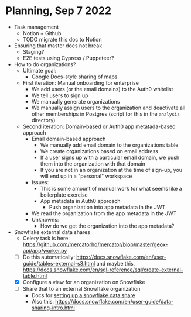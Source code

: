 Planning, Sep 7 2022
====================

- Task management
  - Notion + Github
  - TODO migrate this doc to Notion
- Ensuring that master does not break
  - Staging?
  - E2E tests using Cypress / Puppeteer?
- How to do organizations?
  - Ultimate goal:
    - Google Docs-style sharing of maps
  - First iteration: Manual onboarding for enterprise
    - We add users (or the email domains) to the Auth0 whitelist
    - We tell users to sign up
    - We manually generate organizations
    - We manually assign users to the organization
      and deactivate all other memberships in Postgres
      (script for this in the `analysis` directory)
  - Second iteration: Domain-based or Auth0 app metatada-based approach
      - Email domain-based approach
        - We manually add email domain to the organizations table
        - We create organizations based on email address
        - If a user signs up with a particular email domain,
          we push them into the organization with that domain
        - If you are not in an organization at the time of sign-up,
          you will end up in a "personal" workspace
	- Issues:
	  - This is some amount of manual work for what seems like a boilerplate exercise
      - App metadata in Auth0 approach
        - Push organization into app metadata in the JWT
	- We read the organization from the app metadata in the JWT
	- Unknowns:
	  - How do we get the organization into the app metadata?
- Snowflake external data shares
  - Celery task is here: https://github.com/mercatorhq/mercator/blob/master/geox-api/app/worker.py
  - [ ] Do this automatically: https://docs.snowflake.com/en/user-guide/tables-external-s3.html
        and maybe this, https://docs.snowflake.com/en/sql-reference/sql/create-external-table.html
  - [X] Configure a view for an organization on Snowflake
  - [ ] Share that to an external Snowflake organization
    - Docs for [setting up a snowflake data share](https://docs.snowflake.com/en/user-guide/data-sharing-gs.html#step-1-create-a-share)
    - Also this: https://docs.snowflake.com/en/user-guide/data-sharing-intro.html
